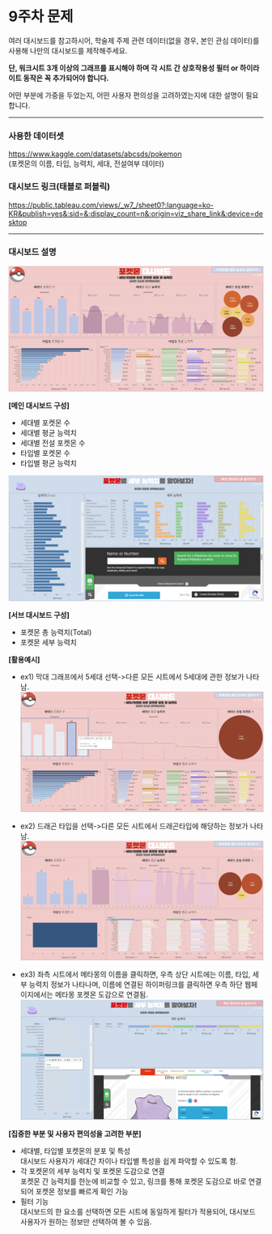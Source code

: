 # 9주차 문제

여러 대시보드를 참고하시어, 학술제 주제 관련 데이터(없을 경우, 본인 관심 데이터)를 사용해 나만의 대시보드를 제작해주세요.

**단, 워크시트 3개 이상의 그래프를 표시해야 하며 각 시트 간 상호작용성 필터 or 하이라이트 동작은 꼭 추가되어야 합니다.**

어떤 부분에 가중을 두었는지, 어떤 사용자 편의성을 고려하였는지에 대한 설명이 필요합니다.

---

### 사용한 데이터셋
https://www.kaggle.com/datasets/abcsds/pokemon   
(포켓몬의 이름, 타입, 능력치, 세대, 전설여부 데이터)

### 대시보드 링크(태블로 퍼블릭)
https://public.tableau.com/views/_w7_/sheet0?:language=ko-KR&publish=yes&:sid=&:display_count=n&:origin=viz_share_link&:device=desktop 

---
### 대시보드 설명

![alt text](../images/image-9-0.png)

**[메인 대시보드 구성]**
- 세대별 포켓몬 수
- 세대별 평균 능력치
- 세대별 전설 포켓몬 수
- 타입별 포켓몬 수
- 타입별 평균 능력치

![alt text](../images/image-9-4.png)

**[서브 대시보드 구성]**
- 포켓몬 총 능력치(Total)
- 포켓몬 세부 능력치



**[활용예시]**
- ex1) 막대 그래프에서 5세대 선택->다른 모든 시트에서 5세대에 관한 정보가 나타남.  
![alt text](../images/image-9-2.png)

- ex2) 드래곤 타입을 선택->다른 모든 시트에서 드래곤타입에 해당하는 정보가 나타남.  
![alt text](../images/image-9-3.png)


- ex3) 좌측 시트에서 메타몽의 이름을 클릭하면, 우측 상단 시트에는 이름, 타입, 세부 능력치 정보가 나타나며, 이름에 연결된 하이퍼링크를 클릭하면 우측 하단 웹페이지에서는 메타몽 포켓몬 도감으로 연결됨.  
![alt text](../images/image-9-5.png)


**[집중한 부분 및 사용자 편의성을 고려한 부분]**

- 세대별, 타입별 포켓몬의 분포 및 특성  
    대시보드 사용자가 세대간 차이나 타입별 특성을 쉽게 파악할 수 있도록 함.
- 각 포켓몬의 세부 능력치 및 포켓몬 도감으로 연결  
    포켓몬 간 능력치를 한눈에 비교할 수 있고, 링크를 통해 포켓몬 도감으로 바로 연결되어 포켓몬 정보를 빠르게 확인 가능
- 필터 기능  
    대시보드의 한 요소를 선택하면 모든 시트에 동일하게 필터가 적용되어, 대시보드 사용자가 원하는 정보만 선택하여 볼 수 있음.